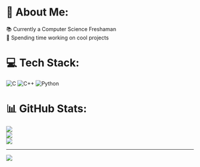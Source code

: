 # 💫 About Me:
📚 Currently a Computer Science Freshaman<br>💭 Spending time working on cool projects


# 💻 Tech Stack:
![C](https://img.shields.io/badge/c-%2300599C.svg?style=for-the-badge&logo=c&logoColor=white) ![C++](https://img.shields.io/badge/c++-%2300599C.svg?style=for-the-badge&logo=c%2B%2B&logoColor=white) ![Python](https://img.shields.io/badge/python-3670A0?style=for-the-badge&logo=python&logoColor=ffdd54)
# 📊 GitHub Stats:
![](https://github-readme-stats.vercel.app/api?username=Glowingspy&theme=dark&hide_border=false&include_all_commits=false&count_private=false)<br/>
![](https://github-readme-streak-stats.herokuapp.com/?user=Glowingspy&theme=dark&hide_border=false)<br/>
![](https://github-readme-stats.vercel.app/api/top-langs/?username=Glowingspy&theme=dark&hide_border=false&include_all_commits=false&count_private=false&layout=compact)

---
[![](https://visitcount.itsvg.in/api?id=Glowingspy&icon=0&color=0)](https://visitcount.itsvg.in)

<!-- Proudly created with GPRM ( https://gprm.itsvg.in ) -->

